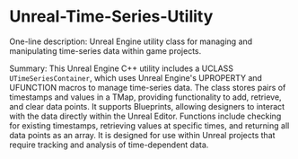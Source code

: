# Unreal-Time-Series-Utility

One-line description: Unreal Engine utility class for managing and manipulating time-series data within game projects.

Summary: This Unreal Engine C++ utility includes a UCLASS `UTimeSeriesContainer`, which uses Unreal Engine's UPROPERTY and UFUNCTION macros to manage time-series data. The class stores pairs of timestamps and values in a TMap, providing functionality to add, retrieve, and clear data points. It supports Blueprints, allowing designers to interact with the data directly within the Unreal Editor. Functions include checking for existing timestamps, retrieving values at specific times, and returning all data points as an array. It is designed for use within Unreal projects that require tracking and analysis of time-dependent data.
